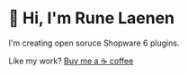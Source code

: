 # 👋 Hi, I'm Rune Laenen

I'm creating open soruce Shopware 6 plugins.

Like my work? [Buy me a ☕️ coffee](https://www.buymeacoffee.com/runelaenen)
